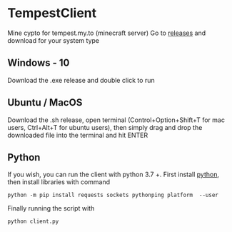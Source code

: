 # TempestClient

Mine cypto for tempest.my.to (minecraft server)
Go to [releases](https://github.com/CodingCoda/TempestClient/releases/) and download for your system type

## Windows - 10
Download the .exe release and double click to run

## Ubuntu / MacOS
Download the .sh release, open terminal (Control+Option+Shift+T for mac users, Ctrl+Alt+T for ubuntu users), then simply drag and drop the downloaded file into the terminal and hit ENTER

## Python
If you wish, you can run the client with python 3.7 +. First install [python](https://www.python.org/), then install libraries with command
```
python -m pip install requests sockets pythonping platform  --user
```
Finally running the script with 
```
python client.py
```
